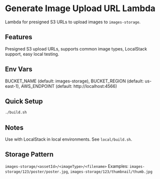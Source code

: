 # Generate Image Upload URL Lambda

Lambda for presigned S3 URLs to upload images to `images-storage`.

## Features
Presigned S3 upload URLs, supports common image types, LocalStack support, easy local testing.

## Env Vars
BUCKET_NAME (default: images-storage), BUCKET_REGION (default: us-east-1), AWS_ENDPOINT (default: http://localhost:4566)

## Quick Setup
```bash
./build.sh
```

## Notes
Use with LocalStack in local environments. See `local/build.sh`.

## Storage Pattern
`images-storage/<assetId>/<imageType>/<filename>`
Examples: `images-storage/123/poster/poster.jpg`, `images-storage/123/thumbnail/thumb.jpg` 